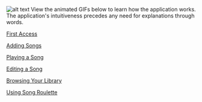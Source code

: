 ![alt text][select]
View the animated GIFs below to learn how the application works. The application's intuitiveness precedes any need for explanations through words.

<p>
  <a href="https://github.com/drodriguln/MusicMaestro/blob/gh-pages/first-load.gif?raw=true" target="_blank">
    First Access
  </a>
</p>
<p>
  <a href="https://github.com/drodriguln/MusicMaestro/blob/gh-pages/add.gif?raw=true" target="_blank">
    Adding Songs
  </a>
</p>
<p>
  <a href="https://github.com/drodriguln/MusicMaestro/blob/gh-pages/player.gif?raw=true" target="_blank">
    Playing a Song
  </a>
</p>
<p>
  <a href="https://github.com/drodriguln/MusicMaestro/blob/gh-pages/edit.gif?raw=true" target="_blank">
    Editing a Song
  </a>
</p>
<p>
  <a href="https://github.com/drodriguln/MusicMaestro/blob/gh-pages/library.gif?raw=true" target="_blank">
    Browsing Your Library
  </a>
</p>
 <p>
  <a href="https://github.com/drodriguln/MusicMaestro/blob/gh-pages/roulette.gif?raw=true" target="_blank">
    Using Song Roulette
  </a>
</p>

[select]: https://github.com/drodriguln/MusicMaestro/blob/gh-pages/select-song.gif "Selecting a Song"
